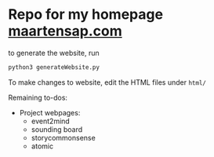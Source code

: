 # Repo for my homepage [maartensap.com](http://maartensap.com)

to generate the website, run 
```python
python3 generateWebsite.py
```

To make changes to website, edit the HTML files under `html/`

Remaining to-dos:
- Project webpages:
  - event2mind
  - sounding board
  - storycommonsense
  - atomic

